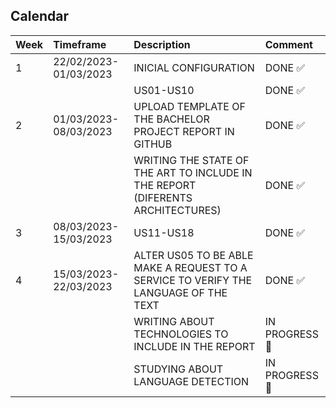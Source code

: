 ## Calendar

| Week | Timeframe    | Description                | Comment|
| :-------- | :------- | :------------------------- | :----|
| 1 | 22/02/2023-01/03/2023 | INICIAL CONFIGURATION | DONE :white_check_mark:     |
|   |                       | US01-US10             |  DONE :white_check_mark:    |
| 2 | 01/03/2023-08/03/2023 | UPLOAD TEMPLATE OF THE BACHELOR PROJECT REPORT IN GITHUB|  DONE :white_check_mark:  |
|   |                       | WRITING THE STATE OF THE ART TO INCLUDE IN THE REPORT (DIFERENTS ARCHITECTURES)| DONE :white_check_mark:   | 
| 3 | 08/03/2023-15/03/2023 | US11-US18             | DONE :white_check_mark:  |
| 4 | 15/03/2023-22/03/2023 | ALTER US05 TO BE ABLE MAKE A REQUEST TO A SERVICE TO VERIFY THE LANGUAGE OF THE TEXT|  DONE :white_check_mark: |
|   |                       | WRITING ABOUT TECHNOLOGIES TO INCLUDE IN THE REPORT |  IN PROGRESS :construction: |
|   |                       | STUDYING ABOUT LANGUAGE DETECTION |  IN PROGRESS :construction: |
